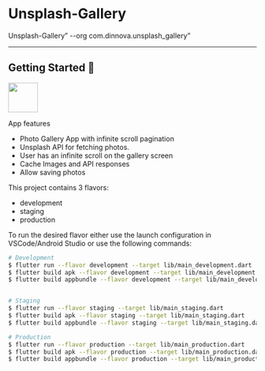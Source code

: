 # Unsplash-Gallery

Unsplash-Gallery” --org com.dinnova.unsplash_gallery”

---

## Getting Started 🚀

<a href="https://drive.google.com/file/d/18J-MQETOnIx6tCR9Vk2keFsVe3Lj73rd/view?usp=sharing">
<img height="60" src="https://tecmanic.com/envato/android-app.png">
</a>

App features

   - Photo Gallery App with infinite scroll pagination
   - Unsplash API for fetching photos.
   - User has an infinite scroll on the gallery screen
   - Cache Images and API responses
   - Allow saving photos


This project contains 3 flavors:

- development
- staging
- production

To run the desired flavor either use the launch configuration in VSCode/Android Studio or use the following commands:

```sh
# Development
$ flutter run --flavor development --target lib/main_development.dart
$ flutter build apk --flavor development --target lib/main_development.dart
$ flutter build appbundle --flavor development --target lib/main_development.dart


# Staging
$ flutter run --flavor staging --target lib/main_staging.dart
$ flutter build apk --flavor staging --target lib/main_staging.dart
$ flutter build appbundle --flavor staging --target lib/main_staging.dart

# Production
$ flutter run --flavor production --target lib/main_production.dart
$ flutter build apk --flavor production --target lib/main_production.dart
$ flutter build appbundle --flavor production --target lib/main_production.dart

```




